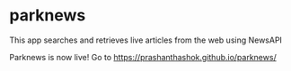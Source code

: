 # parknews
This app searches and retrieves live articles from the web using NewsAPI


Parknews is now live! Go to https://prashanthashok.github.io/parknews/